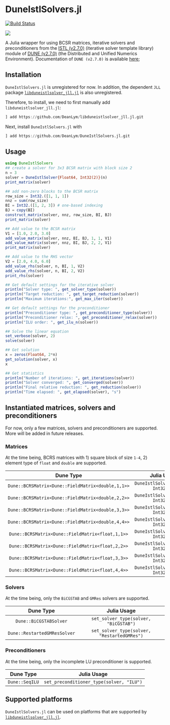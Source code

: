 # DuneIstlSolvers.jl

[![Build Status](https://travis-ci.com/DeanLym/DuneIstlSolvers.jl.svg?branch=master)](https://travis-ci.com/DeanLym/DuneIstlSolvers.jl)

[![](https://img.shields.io/badge/docs-dev-blue.svg)](https://deanlym.github.io/DuneIstlSolvers.jl/dev/)

A Julia wrapper for using BCSR matrices, iterative solvers and preconditioners from the [ISTL (v2.7.0)](https://dune-project.org/modules/dune-istl/) (iterative solver template library) module of [DUNE (v2.7.0)](https://dune-project.org/) (the Distributed and Unified Numerics Environment). Documentation of `DUNE (v2.7.0)` is available [here](https://dune-project.org/doxygen/2.7.0/);

## Installation
`DuneIstlSolvers.jl` is unregistered for now. In addition, the dependent `JLL` package [`libduneistlsolver_jll.jl`](https://github.com/DeanLym/libduneistlsolver_jll.jl) is also unregistered.

Therefore, to install, we need to first manually add `libduneistlsolver_jll.jl`:

```julia
] add https://github.com/DeanLym/libduneistlsolver_jll.jl.git
```

Next, install `DuneIstlSolvers.jl` with

```julia
] add https://github.com/DeanLym/DuneIstlSolvers.jl.git
```

## Usage
```julia
using DuneIstlSolvers
## create a solver for 3x3 BCSR matrix with block size 2
n = 3
solver = DuneIstlSolver{Float64, Int32(2)}(n)
print_matrix(solver)
```

```julia
## add non-zero blocks to the BCSR matrix
row_size = Int32.([1, 1, 1])
nnz = sum(row_size)
BI = Int32.([1, 2, 3]) # one-based indexing
BJ = copy(BI)
construct_matrix(solver, nnz, row_size, BI, BJ)
print_matrix(solver)
```

```julia
## Add value to the BCSR matrix
V1 = [1.0, 2.0, 3.0]
add_value_matrix(solver, nnz, BI, BJ, 1, 1, V1)
add_value_matrix(solver, nnz, BI, BJ, 2, 2, V1)
print_matrix(solver)
```

```julia
## Add value to the RHS vector
V2 = [2.0, 4.0, 6.0]
add_value_rhs(solver, n, BI, 1, V2)
add_value_rhs(solver, n, BI, 2, V2)
print_rhs(solver)
```

```julia
## Get default settings for the iterative solver
println("Solver type: ", get_solver_type(solver))
println("Target reduction: ", get_target_reduction(solver))
println("Maximum iterations:", get_max_iter(solver))
```

```julia
## Get default settings for the preconditioner
println("Preconditioner type: ", get_preconditioner_type(solver))
println("Preconditioner relax: ", get_preconditioner_relax(solver))
println("ILU order: ", get_ilu_n(solver))
```

```julia
## Solve the linear equation
set_verbose(solver, 2)
solve(solver)
```

```julia
## Get solution
x = zeros(Float64, 2*n)
get_solution(solver, x)
x
```

```julia
## Get statistics
println("Number of iterations: ", get_iterations(solver))
println("Solver converged: ", get_converged(solver))
println("Final relative reduction: ", get_reduction(solver))
println("Time elapsed: ", get_elapsed(solver), "s")
```

## Instantiated matrices, solvers and preconditioners

For now, only a few matrices, solvers and preconditioners are supported. More will be added in future releases.

### Matrices
At the time being, BCRS matrices with 1) square block of size `1-4`, 2) element type of `float` and `double` are supported.

Dune Type    | Julia Usage
:---:   | :---:
`Dune::BCRSMatrix<Dune::FieldMatrix<double,1,1>>` | `DuneIstlSolver{Float64, Int32(1)}`
`Dune::BCRSMatrix<Dune::FieldMatrix<double,2,2>>` | `DuneIstlSolver{Float64, Int32(2)}`
`Dune::BCRSMatrix<Dune::FieldMatrix<double,3,3>>` | `DuneIstlSolver{Float64, Int32(3)}`
`Dune::BCRSMatrix<Dune::FieldMatrix<double,4,4>>` | `DuneIstlSolver{Float64, Int32(4)}`
`Dune::BCRSMatrix<Dune::FieldMatrix<float,1,1>>` | `DuneIstlSolver{Float32, Int32(1)}`
`Dune::BCRSMatrix<Dune::FieldMatrix<float,2,2>>` | `DuneIstlSolver{Float32, Int32(2)}`
`Dune::BCRSMatrix<Dune::FieldMatrix<float,3,3>>` | `DuneIstlSolver{Float32, Int32(3)}`
`Dune::BCRSMatrix<Dune::FieldMatrix<float,4,4>>` | `DuneIstlSolver{Float32, Int32(4)}`


### Solvers
At the time being, only the `BiCGSTAB` and `GMRes` solvers are supported.

Dune Type | Julia Usage
:---: | :---: 
`Dune::BiCGSTABSolver` | `set_solver_type(solver, "BiCGSTAB")` 
`Dune::RestartedGMResSolver` |`set_solver_type(solver, "RestartedGMRes")` 

### Preconditioners
At the time being, only the incomplete LU preconditioner is supported.

Dune Type    | Julia Usage
:---:   | :---: 
`Dune::SeqILU` | `set_preconditioner_type(solver, "ILU")` 


## Supported platforms
`DuneIstlSolvers.jl` can be used on platforms that are supported by [`libduneistlsolver_jll.jl`](https://github.com/DeanLym/libduneistlsolver_jll.jl).

